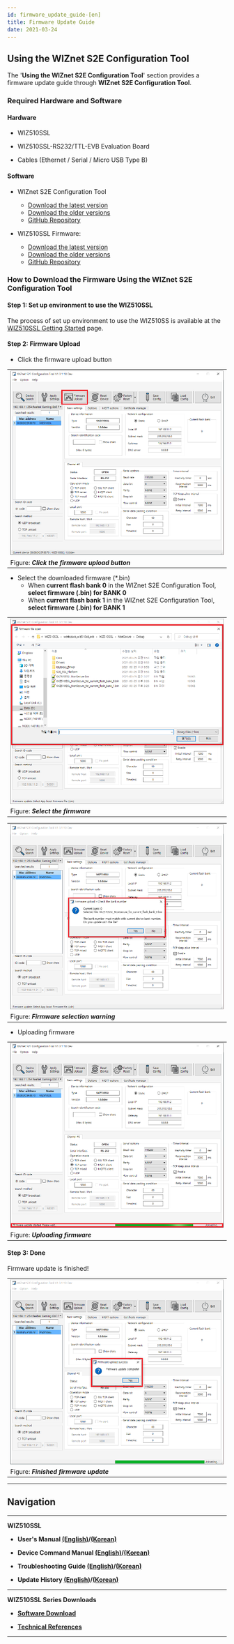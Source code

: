 ```yaml
---
id: firmware_update_guide-[en]
title: Firmware Update Guide
date: 2021-03-24
---
```


## Using the WIZnet S2E Configuration Tool

The '**Using the WIZnet S2E Configuration Tool**' section provides a firmware update guide through **WIZnet S2E Configuration Tool**.



### Required Hardware and Software



#### Hardware

  - WIZ510SSL

  - WIZ510SSL-RS232/TTL-EVB Evaluation Board

  - Cables (Ethernet / Serial / Micro USB Type B)



#### Software

  - WIZnet S2E Configuration Tool
	- [Download the latest version](https://github.com/Wiznet/WIZnet-S2E-Tool-GUI/releases/tag/v1.3.0)
    - [Download the older versions](https://github.com/Wiznet/WIZnet-S2E-Tool-GUI/releases)
    - [GitHub Repository](https://github.com/Wiznet/WIZnet-S2E-Tool-GUI)

  - WIZ510SSL Firmware:
	- [Download the latest version](https://github.com/Wiznet/WIZ510SSL/releases/tag/v1.0.0)
    - [Download the older versions](https://github.com/Wiznet/WIZ510SSL/releases)
    - [GitHub Repository](https://github.com/Wiznet/WIZ510SSL)



### How to Download the Firmware Using the WIZnet S2E Configuration Tool



#### Step 1: Set up environment to use the WIZ510SSL

The process of set up environment to use the WIZ510SS is available at the [WIZ510SSL Getting Started](Getting_Started-[EN]) page.



#### Step 2: Firmware Upload

  - Click the firmware upload button

|                                                                      |
| ---------------------------------------------------------------------|
| ![](/img/products/wiz510ssl/firmware_update_guide/click_the_firmware_upload_button.png) |
| Figure: ***Click the firmware upload button***                       |

  - Select the downloaded firmware (\*.bin)
  	- When **current flash bank 0** in the WIZnet S2E Configuration Tool, **select firmware (.bin) for BANK 0**
  	- When **current flash bank 1** in the WIZnet S2E Configuration Tool, **select firmware (.bin) for BANK 1**

|                                                         |
| --------------------------------------------------------|
| ![](/img/products/wiz510ssl/firmware_update_guide/select_the_firmware.png) |
| Figure: ***Select the firmware***                       |

|                                                                |
| ---------------------------------------------------------------|
| ![](/img/products/wiz510ssl/firmware_update_guide/firmware_selection_warning.png) |
| Figure: ***Firmware selection warning***                       |

  - Uploading firmware

|                                                        |
| -------------------------------------------------------|
| ![](/img/products/wiz510ssl/firmware_update_guide/uploading_firmware.png) |
| Figure: ***Uploading firmware***                       |



#### Step 3: Done

Firmware update is finished!

|                                                              |
| -------------------------------------------------------------|
| ![](/img/products/wiz510ssl/firmware_update_guide/finished_firmware_update.png) |
| Figure: ***Finished firmware update***                       |



-----

## Navigation

-----

 **WIZ510SSL**

  - **User's Manual [(English)](Users_Manual-[EN])/[(Korean)](Users_Manual-[KO])**

  - **Device Command Manual [(English)](Command_Manual-[EN])/[(Korean)](Command_Manual-[KO])**

  - **Troubleshooting Guide [(English)](Troubleshooting_Guide-[EN])/[(Korean)](Troubleshooting_Guide-[KO])**

  - **Update History [(English)](Series_Update_History-[EN])/[(Korean)](Series_Update_History-[KO])**

-----

**WIZ510SSL Series Downloads**

  - **[Software Download](Download)**

  - **[Technical References](Technical_References)**

-----
